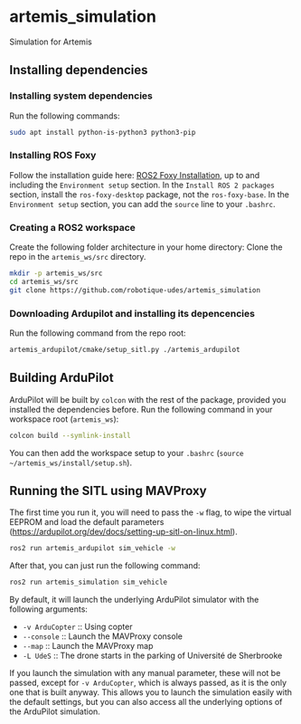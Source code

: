 # artemis_simulation
Simulation for Artemis

## Installing dependencies

### Installing system dependencies
Run the following commands:
```sh
sudo apt install python-is-python3 python3-pip
```

### Installing ROS Foxy
Follow the installation guide here: [ROS2 Foxy Installation](https://docs.ros.org/en/foxy/Installation/Ubuntu-Install-Debians.html), up to and including the `Environment setup` section.
In the `Install ROS 2 packages` section, install the `ros-foxy-desktop` package, not the `ros-foxy-base`.
In the `Environment setup` section, you can add the `source` line to your `.bashrc`.

### Creating a ROS2 workspace
Create the following folder architecture in your home directory:
Clone the repo in the `artemis_ws/src` directory.
```sh
mkdir -p artemis_ws/src
cd artemis_ws/src
git clone https://github.com/robotique-udes/artemis_simulation
```

### Downloading Ardupilot and installing its depencencies
Run the following command from the repo root:
```sh
artemis_ardupilot/cmake/setup_sitl.py ./artemis_ardupilot
```

## Building ArduPilot
ArduPilot will be built by `colcon` with the rest of the package, provided you installed the dependencies before.
Run the following command in your workspace root (`artemis_ws`):
```sh
colcon build --symlink-install
```
You can then add the workspace setup to your `.bashrc` (`source ~/artemis_ws/install/setup.sh`).

## Running the SITL using MAVProxy
The first time you run it, you will need to pass the `-w` flag, to wipe the virtual EEPROM and load the default parameters (https://ardupilot.org/dev/docs/setting-up-sitl-on-linux.html).
```sh
ros2 run artemis_ardupilot sim_vehicle -w
```

After that, you can just run the following command:
```sh
ros2 run artemis_simulation sim_vehicle
```
By default, it will launch the underlying ArduPilot simulator with the following arguments:
- `-v ArduCopter` :: Using copter
- `--console` :: Launch the MAVProxy console
- `--map` :: Launch the MAVProxy map
- `-L UdeS` :: The drone starts in the parking of Université de Sherbrooke

If you launch the simulation with any manual parameter, these will not be passed, except for `-v ArduCopter`, which is always passed, as it is the only one that is built anyway.
This allows you to launch the simulation easily with the default settings, but you can also access all the underlying options of the ArduPilot simulation.
